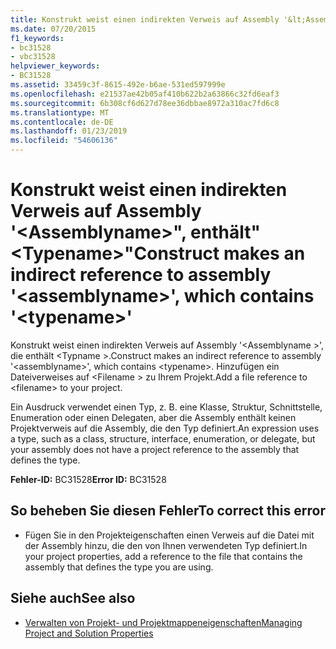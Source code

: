 ```yaml
---
title: Konstrukt weist einen indirekten Verweis auf Assembly '&lt;Assemblyname&gt;", enthält"&lt;Typename&gt;"
ms.date: 07/20/2015
f1_keywords:
- bc31528
- vbc31528
helpviewer_keywords:
- BC31528
ms.assetid: 33459c3f-8615-492e-b6ae-531ed597999e
ms.openlocfilehash: e21537ae42b05af410b622b2a63866c32fd6eaf3
ms.sourcegitcommit: 6b308cf6d627d78ee36dbbae8972a310ac7fd6c8
ms.translationtype: MT
ms.contentlocale: de-DE
ms.lasthandoff: 01/23/2019
ms.locfileid: "54606136"
---
```

# <a name="construct-makes-an-indirect-reference-to-assembly-ltassemblynamegt-which-contains-lttypenamegt"></a><span data-ttu-id="83279-102">Konstrukt weist einen indirekten Verweis auf Assembly '&lt;Assemblyname&gt;", enthält"&lt;Typename&gt;"</span><span class="sxs-lookup"><span data-stu-id="83279-102">Construct makes an indirect reference to assembly '&lt;assemblyname&gt;', which contains '&lt;typename&gt;'</span></span>
<span data-ttu-id="83279-103">Konstrukt weist einen indirekten Verweis auf Assembly '\<Assemblyname >', die enthält \<Typname >.</span><span class="sxs-lookup"><span data-stu-id="83279-103">Construct makes an indirect reference to assembly '\<assemblyname>', which contains \<typename>.</span></span> <span data-ttu-id="83279-104">Hinzufügen ein Dateiverweises auf \<Filename > zu Ihrem Projekt.</span><span class="sxs-lookup"><span data-stu-id="83279-104">Add a file reference to \<filename> to your project.</span></span>  
  
 <span data-ttu-id="83279-105">Ein Ausdruck verwendet einen Typ, z. B. eine Klasse, Struktur, Schnittstelle, Enumeration oder einen Delegaten, aber die Assembly enthält keinen Projektverweis auf die Assembly, die den Typ definiert.</span><span class="sxs-lookup"><span data-stu-id="83279-105">An expression uses a type, such as a class, structure, interface, enumeration, or delegate, but your assembly does not have a project reference to the assembly that defines the type.</span></span>  
  
 <span data-ttu-id="83279-106">**Fehler-ID:** BC31528</span><span class="sxs-lookup"><span data-stu-id="83279-106">**Error ID:** BC31528</span></span>  
  
## <a name="to-correct-this-error"></a><span data-ttu-id="83279-107">So beheben Sie diesen Fehler</span><span class="sxs-lookup"><span data-stu-id="83279-107">To correct this error</span></span>  
  
-   <span data-ttu-id="83279-108">Fügen Sie in den Projekteigenschaften einen Verweis auf die Datei mit der Assembly hinzu, die den von Ihnen verwendeten Typ definiert.</span><span class="sxs-lookup"><span data-stu-id="83279-108">In your project properties, add a reference to the file that contains the assembly that defines the type you are using.</span></span>  
  
## <a name="see-also"></a><span data-ttu-id="83279-109">Siehe auch</span><span class="sxs-lookup"><span data-stu-id="83279-109">See also</span></span>

- [<span data-ttu-id="83279-110">Verwalten von Projekt- und Projektmappeneigenschaften</span><span class="sxs-lookup"><span data-stu-id="83279-110">Managing Project and Solution Properties</span></span>](/visualstudio/ide/managing-project-and-solution-properties)

